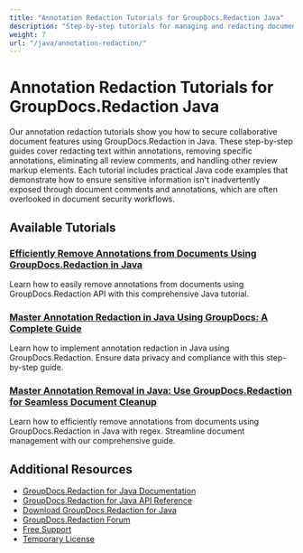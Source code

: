 ```yaml
---
title: "Annotation Redaction Tutorials for GroupDocs.Redaction Java"
description: "Step-by-step tutorials for managing and redacting document annotations, comments, and review markup in GroupDocs.Redaction for Java."
weight: 7
url: "/java/annotation-redaction/"
---
```

# Annotation Redaction Tutorials for GroupDocs.Redaction Java

Our annotation redaction tutorials show you how to secure collaborative document features using GroupDocs.Redaction in Java. These step-by-step guides cover redacting text within annotations, removing specific annotations, eliminating all review comments, and handling other review markup elements. Each tutorial includes practical Java code examples that demonstrate how to ensure sensitive information isn't inadvertently exposed through document comments and annotations, which are often overlooked in document security workflows.

## Available Tutorials

### [Efficiently Remove Annotations from Documents Using GroupDocs.Redaction in Java](./remove-annotations-groupdocs-redaction-java/)
Learn how to easily remove annotations from documents using GroupDocs.Redaction API with this comprehensive Java tutorial.

### [Master Annotation Redaction in Java Using GroupDocs&#58; A Complete Guide](./java-annotation-redaction-groupdocs-tutorial/)
Learn how to implement annotation redaction in Java using GroupDocs.Redaction. Ensure data privacy and compliance with this step-by-step guide.

### [Master Annotation Removal in Java&#58; Use GroupDocs.Redaction for Seamless Document Cleanup](./master-annotation-removal-java-groupdocs-redaction/)
Learn how to efficiently remove annotations from documents using GroupDocs.Redaction in Java with regex. Streamline document management with our comprehensive guide.

## Additional Resources

- [GroupDocs.Redaction for Java Documentation](https://docs.groupdocs.com/redaction/java/)
- [GroupDocs.Redaction for Java API Reference](https://reference.groupdocs.com/redaction/java/)
- [Download GroupDocs.Redaction for Java](https://releases.groupdocs.com/redaction/java/)
- [GroupDocs.Redaction Forum](https://forum.groupdocs.com/c/redaction/33)
- [Free Support](https://forum.groupdocs.com/)
- [Temporary License](https://purchase.groupdocs.com/temporary-license/)
